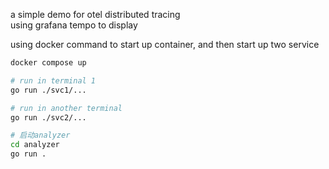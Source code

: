 a simple demo for otel distributed tracing  
using grafana tempo to display  

using docker command to start up container, and then start up two service
```bash
docker compose up
```

```bash
# run in terminal 1
go run ./svc1/...
```

```bash
# run in another terminal
go run ./svc2/... 
```

```bash
# 启动analyzer
cd analyzer
go run .
```